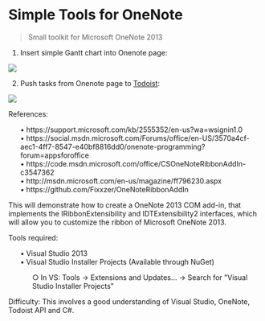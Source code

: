 # Simple Tools for OneNote

> Small toolkit for Microsoft OneNote 2013

1. Insert simple Gantt chart into Onenote page:

<img src="https://mariuskaz.github.io/images/simpleGantt.png"/>

2. Push tasks from Onenote page to [Todoist](https://todoist.com):

<img src="https://mariuskaz.github.io/images/addTasks.png"/>


References:
<ul>
	• https://support.microsoft.com/kb/2555352/en-us?wa=wsignin1.0<br/>
	• https://social.msdn.microsoft.com/Forums/office/en-US/3570a4cf-aec1-4ff7-8547-e40bf8816dd0/onenote-programming?forum=appsforoffice<br/>
	• https://code.msdn.microsoft.com/office/CSOneNoteRibbonAddIn-c3547362<br/>
	• http://msdn.microsoft.com/en-us/magazine/ff796230.aspx<br/>
	• https://github.com/Fixxzer/OneNoteRibbonAddIn<br/>
</ul>
This will demonstrate how to create a OneNote 2013 COM add-in, that implements the IRibbonExtensibility and IDTExtensibility2 interfaces, which will allow you to customize the ribbon of Microsoft OneNote 2013.

Tools required:
<ul>
	• Visual Studio 2013<br/>
	• Visual Studio Installer Projects (Available through NuGet)
	<ul>
		○ In VS: Tools -> Extensions and Updates… -> Search for "Visual Studio Installer Projects"
	</ul>
</ul>

Difficulty: This involves a good understanding of Visual Studio, OneNote, Todoist API and C#.

